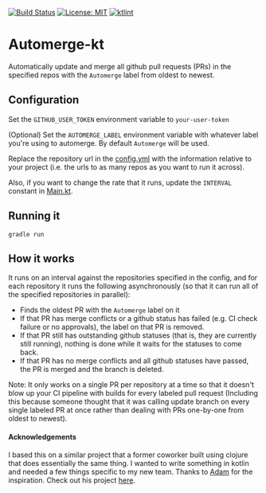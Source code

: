 [![Build Status](https://travis-ci.com/MclaughlinSteve/automerge-kt.svg?branch=master)](https://travis-ci.com/MclaughlinSteve/automerge-kt)
[![License: MIT](https://img.shields.io/badge/License-MIT-yellow.svg)](https://opensource.org/licenses/MIT)
[![ktlint](https://img.shields.io/badge/code%20style-%E2%9D%A4-FF4081.svg)](https://ktlint.github.io/)

# Automerge-kt

Automatically update and merge all github pull requests (PRs) in the specified repos with the `Automerge` label from oldest to newest.

## Configuration
Set the `GITHUB_USER_TOKEN` environment variable to `your-user-token`

(Optional) Set the `AUTOMERGE_LABEL` environment variable with whatever label you're using to automerge. By default `Automerge` will be used.

Replace the repository url in the [config.yml](src/main/resources/config.yml) with the information relative to your project (i.e. the urls to as many repos as you want to run it across).

Also, if you want to change the rate that it runs, update the `INTERVAL` constant in [Main.kt](src/main/kotlin/Main.kt).

## Running it
`gradle run`

## How it works

It runs on an interval against the repositories specified in the config, and for each repository
it runs the following asynchronously (so that it can run all of the specified repositories in parallel):
- Finds the oldest PR with the `Automerge` label on it
- If that PR has merge conflicts or a github status has failed (e.g. CI check failure or no approvals), 
    the label on that PR is removed.
- If that PR still has outstanding github statuses (that is, they are currently still running), 
    nothing is done while it waits for the statuses to come back.
- If that PR has no merge conflicts and all github statuses have passed, 
    the PR is merged and the branch is deleted.

Note: It only works on a single PR per repository at a time so that it doesn't blow up your CI pipeline with builds 
for every labeled pull request (Including this because someone thought that it was calling update branch on every 
single labeled PR at once rather than dealing with PRs one-by-one from oldest to newest).


#### Acknowledgements

I based this on a similar project that a former coworker built using clojure that does essentially the same thing. 
I wanted to write something in kotlin and needed a few things specific to my new team.
Thanks to [Adam](https://github.com/AdamReifsneider) for the inspiration. 
Check out his project [here](https://github.com/AdamReifsneider/pull-automerge).

